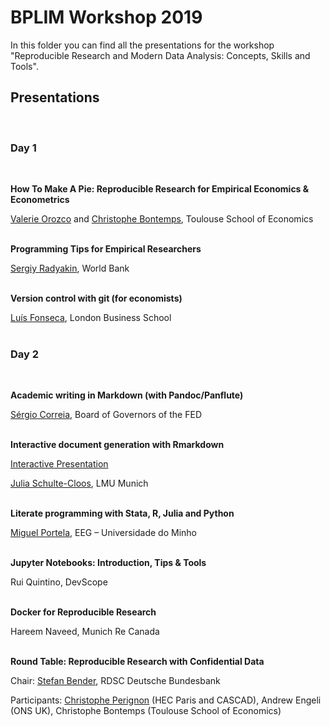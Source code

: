 # BPLIM Workshop 2019

In this folder you can find all the presentations for the workshop "Reproducible Research and Modern Data Analysis: Concepts, Skills and Tools".

## Presentations

<br/>

### Day 1

<br/>

**How To Make A Pie: Reproducible Research for Empirical Economics & Econometrics**

[Valerie Orozco](https://www.tse-fr.eu/people/valerie-orozco) and [Christophe Bontemps](https://www.tse-fr.eu/people/christophe-bontemps), Toulouse School of Economics<br/><br/>

**Programming Tips for Empirical Researchers**

[Sergiy Radyakin](https://www.worldbank.org/en/about/people/s/sergiy-radyakin), World Bank<br/><br/>

**Version control with git (for economists)**

[Luís Fonseca](https://luispfonseca.com), London Business School<br/><br/>

### Day 2

<br/>

**Academic writing in Markdown (with Pandoc/Panflute)**

[Sérgio Correia](http://scorreia.com), Board of Governors of the FED<br/><br/>

**Interactive document generation with Rmarkdown** 

[Interactive Presentation](https://git.io/Je7dv)

[Julia Schulte-Cloos](https://jschultecloos.github.io/), LMU Munich<br/><br/>

**Literate programming with Stata, R, Julia and Python**

[Miguel Portela](http://www1.eeg.uminho.pt/economia/mangelo/), EEG – Universidade do Minho<br/><br/>

**Jupyter Notebooks: Introduction, Tips & Tools**

Rui Quintino, DevScope<br/><br/>

**Docker for Reproducible Research**

Hareem Naveed, Munich Re Canada<br/><br/>

**Round Table: Reproducible Research with Confidential Data**

Chair: [Stefan Bender](https://www.bundesbank.de/en/bundesbank/research/rdsc/staff-members/stefan-bender-604504), RDSC Deutsche Bundesbank

Participants:
[Christophe Perignon](https://www.hec.edu/en/faculty-research/faculty-directory/faculty-member/perignon-christophe) (HEC Paris and CASCAD), Andrew Engeli (ONS UK), Christophe Bontemps (Toulouse School of Economics)
